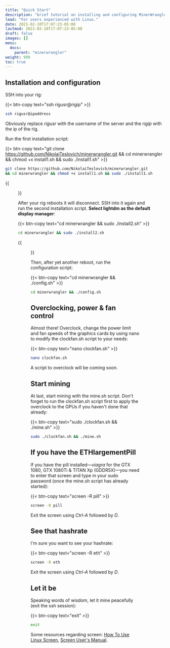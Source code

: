 ```yaml
---
title: "Quick Start"
description: "brief tutorial on installing and configuring MinerWrangler."
lead: "For users experienced with Linux."
date: 2021-02-10T17:07:23-05:00
lastmod: 2021-02-10T17:07:23-05:00
draft: false
images: []
menu:
  docs:
    parent: "minerwrangler"
weight: 999
toc: true
---
```


## Installation and configuration

SSH into your rig:

{{< btn-copy text="ssh rigusr@rigip" >}}

```bash
ssh rigusr@ipaddress
```

Obviously replace *rigusr* with the username of the server and the *rigip* with the ip of the rig.

Run the first installation script:

{{< btn-copy text="git clone https://github.com/NikolaiTeslovich/minerwrangler.git && cd minerwrangler && chmod +x install1.sh && sudo ./install1.sh" >}}

```bash
git clone https://github.com/NikolaiTeslovich/minerwrangler.git
&& cd minerwrangler && chmod +x install1.sh && sudo ./install1.sh
```

{{<figure src="/images/wrangler1.gif" alt="terminalgif" position="center" caption="" titlePosition="center" width="650">}}

After your rig reboots it will disconnect. SSH into it again and run the second installation script. **Select lightdm as the default display manager**:

{{< btn-copy text="cd minerwrangler && sudo ./install2.sh" >}}

```bash
cd minerwrangler && sudo ./install2.sh
```
{{<figure src="/images/wrangler2.gif" alt="terminalgif" position="center" caption="" titlePosition="center" width="650">}}

Then, after yet another reboot, run the configuration script:

{{< btn-copy text="cd minerwrangler && ./config.sh" >}}

```bash
cd minerwrangler && ./config.sh
```
## Overclocking, power & fan control

Almost there! Overclock, change the power limit and fan speeds of the graphics cards by using nano to modify the clockfan.sh script to your needs:

{{< btn-copy text="nano clockfan.sh" >}}

```bash
nano clockfan.sh
```

A script to overclock will be coming soon.

## Start mining

At last, start mining with the mine.sh script. Don't forget to run the clockfan.sh script first to apply the overclock to the GPUs if you haven't done that already:

{{< btn-copy text="sudo ./clockfan.sh && ./mine.sh" >}}

```bash
sudo ./clockfan.sh && ./mine.sh
```
## If you have the ETHlargementPill

If you have the pill installed—*viagra* for the GTX 1080, GTX 1080Ti & TITAN Xp (GDDR5X)—you need to enter that screen and type in your sudo password (once the mine.sh script has already started):

{{< btn-copy text="screen -R pill" >}}

```bash
screen -R pill
```

Exit the screen using *Ctrl-A* followed by *D*.

## See that hashrate

I'm sure you want to see your hashrate:

{{< btn-copy text="screen -R eth" >}}

```bash
screen -R eth
```

Exit the screen using *Ctrl-A* followed by *D*.

## Let it be

Speaking words of wisdom, let it mine peacefully (exit the ssh session):

{{< btn-copy text="exit" >}}

```bash
exit
```

Some resources regarding screen: [How To Use Linux Screen](https://linuxize.com/post/how-to-use-linux-screen/), [Screen User's Manual](https://www.gnu.org/software/screen/manual/screen.html).

